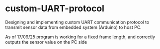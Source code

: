 # custom-UART-protocol
Designing and implementing custom UART communication protocol to transmit sensor data from embedded system (Arduino) to host PC.

As of 17/09/25 program is working for a fixed frame length, and correctly outputs the sensor value on the PC side
